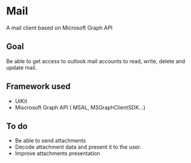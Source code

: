 # Mail

A mail client based on Microsoft Graph API

## Goal 
Be able to get access to outlook mail accounts to read, write, delete and update mail.

## Framework used
- UIKit
- Miscrosoft Graph API ( MSAL, MSGraphClientSDK...)

## To do
- Be able to send attachments 
- Decode attachment data and present it to the user.
- Improve attachments presentation 

